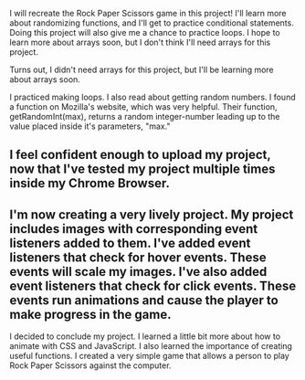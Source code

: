 
I will recreate the Rock Paper Scissors game in this project! I'll learn more about randomizing functions, and I'll get to practice conditional statements. Doing this project will also give me a chance to practice loops. I hope to learn more about arrays soon, but I don't think I'll need arrays for this project.

Turns out, I didn't need arrays for this project, but I'll be learning more about arrays soon.

I practiced making loops. I also read about getting random numbers. I found a function on Mozilla's website, which was very helpful. Their function, getRandomInt(max), returns a random integer-number leading up to the value placed inside it's parameters, "max."

I feel confident enough to upload my project, now that I've tested my project multiple times inside my Chrome Browser.
--------------------------------------------------------------------------------------------------------------------------------------

I'm now creating a very lively project. My project includes images with corresponding event listeners added to them.
I've added event listeners that check for hover events. These events will scale my images.
I've also added event listeners that check for click events. These events run animations and cause the player to make progress in the game.
--------------------------------------------------------------------------------------------------------------------------------------

I decided to conclude my project. I learned a little bit more about how to animate with CSS and JavaScript. I also learned the importance of creating useful functions. I created a very simple game that allows a person to play Rock Paper Scissors against the computer.